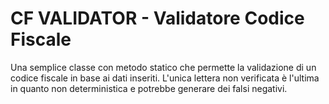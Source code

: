 # CF VALIDATOR - Validatore Codice Fiscale

Una semplice classe con metodo statico che permette la validazione di un codice fiscale in base ai dati inseriti. L'unica lettera non verificata è l'ultima in quanto non deterministica e potrebbe generare dei falsi negativi.
